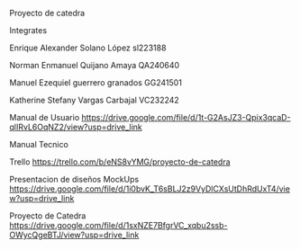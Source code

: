 Proyecto de catedra 

Integrates 

Enrique Alexander Solano López sl223188 

Norman Enmanuel Quijano Amaya QA240640 

Manuel Ezequiel guerrero granados GG241501 

Katherine Stefany Vargas Carbajal VC232242 

Manual de Usuario 
https://drive.google.com/file/d/1t-G2AsJZ3-Qpix3qcaD-qlIRvL6OqNZ2/view?usp=drive_link

Manual Tecnico


Trello
https://trello.com/b/eNS8vYMG/proyecto-de-catedra

Presentacion de diseños MockUps 
https://drive.google.com/file/d/1i0bvK_T6sBLJ2z9VyDlCXsUtDhRdUxT4/view?usp=drive_link

Proyecto de Catedra
https://drive.google.com/file/d/1sxNZE7BfgrVC_xqbu2ssb-OWycQgeBTJ/view?usp=drive_link
